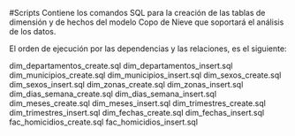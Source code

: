 #Scripts
Contiene los comandos SQL para la creación de las tablas de dimensión y de hechos del modelo Copo de Nieve que soportará el análisis de los datos.

El orden de ejecución por las dependencias y las relaciones, es el siguiente:

dim_departamentos_create.sql
dim_departamentos_insert.sql
dim_municipios_create.sql
dim_municipios_insert.sql
dim_sexos_create.sql
dim_sexos_insert.sql
dim_zonas_create.sql
dim_zonas_insert.sql
dim_dias_semana_create.sql
dim_dias_semana_insert.sql
dim_meses_create.sql
dim_meses_insert.sql
dim_trimestres_create.sql
dim_trimestres_insert.sql
dim_fechas_create.sql
dim_fechas_insert.sql
fac_homicidios_create.sql
fac_homicidios_insert.sql
